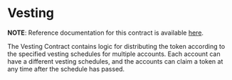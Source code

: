 # Vesting

**NOTE**: Reference documentation for this contract is available [here](https://docs.glowyield.com/glow-yield/smart-contracts/architecture).

The Vesting Contract contains logic for distributing the token according to the specified vesting schedules for multiple accounts. Each account can have a different vesting schedules, and the accounts can claim a token at any time after the schedule has passed.
